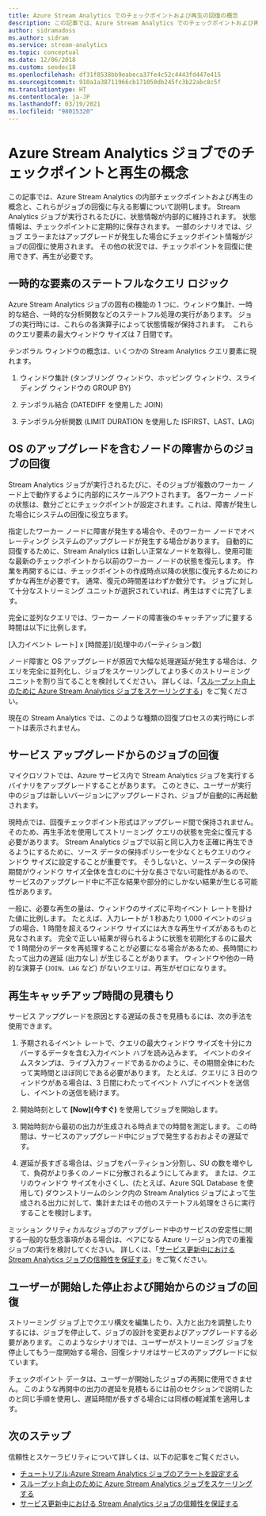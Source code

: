 ```yaml
---
title: Azure Stream Analytics でのチェックポイントおよび再生の回復の概念
description: この記事では、Azure Stream Analytics でのチェックポイントおよび再生のジョブの回復の概念について説明します。
author: sidramadoss
ms.author: sidram
ms.service: stream-analytics
ms.topic: conceptual
ms.date: 12/06/2018
ms.custom: seodec18
ms.openlocfilehash: df31f8538bb9eabeca37fe4c52c4443fd447e415
ms.sourcegitcommit: 910a1a38711966cb171050db245fc3b22abc8c5f
ms.translationtype: HT
ms.contentlocale: ja-JP
ms.lasthandoff: 03/19/2021
ms.locfileid: "98015320"
---
```

# <a name="checkpoint-and-replay-concepts-in-azure-stream-analytics-jobs"></a>Azure Stream Analytics ジョブでのチェックポイントと再生の概念
この記事では、Azure Stream Analytics の内部チェックポイントおよび再生の概念と、これらがジョブの回復に与える影響について説明します。 Stream Analytics ジョブが実行されるたびに、状態情報が内部的に維持されます。 状態情報は、チェックポイントに定期的に保存されます。 一部のシナリオでは、ジョブ エラーまたはアップグレードが発生した場合にチェックポイント情報がジョブの回復に使用されます。 その他の状況では、チェックポイントを回復に使用できず、再生が必要です。

## <a name="stateful-query-logic-in-temporal-elements"></a>一時的な要素のステートフルなクエリ ロジック
Azure Stream Analytics ジョブの固有の機能の 1 つに、ウィンドウ集計、一時的な結合、一時的な分析関数などのステートフル処理の実行があります。 ジョブの実行時には、これらの各演算子によって状態情報が保持されます。  これらのクエリ要素の最大ウィンドウ サイズは 7 日間です。 

テンポラル ウィンドウの概念は、いくつかの Stream Analytics クエリ要素に現れます。
1. ウィンドウ集計 (タンブリング ウィンドウ、ホッピング ウィンドウ、スライディング ウィンドウの GROUP BY)

2. テンポラル結合 (DATEDIFF を使用した JOIN)

3. テンポラル分析関数 (LIMIT DURATION を使用した ISFIRST、LAST、LAG)


## <a name="job-recovery-from-node-failure-including-os-upgrade"></a>OS のアップグレードを含むノードの障害からのジョブの回復
Stream Analytics ジョブが実行されるたびに、そのジョブが複数のワーカー ノード上で動作するように内部的にスケールアウトされます。 各ワーカー ノードの状態は、数分ごとにチェックポイントが設定されます。これは、障害が発生した場合にシステムの回復に役立ちます。

指定したワーカー ノードに障害が発生する場合や、そのワーカー ノードでオペレーティング システムのアップグレードが発生する場合があります。 自動的に回復するために、Stream Analytics は新しい正常なノードを取得し、使用可能な最新のチェックポイントから以前のワーカー ノードの状態を復元します。 作業を再開するには、チェックポイントの作成時点以降の状態に復元するためにわずかな再生が必要です。 通常、復元の時間差はわずか数分です。 ジョブに対して十分なストリーミング ユニットが選択されていれば、再生はすぐに完了します。 

完全に並列なクエリでは、ワーカー ノードの障害後のキャッチアップに要する時間は以下に比例します。

[入力イベント レート] x [時間差]/[処理中のパーティション数]

ノード障害と OS アップグレードが原因で大幅な処理遅延が発生する場合は、クエリを完全に並列化し、ジョブをスケーリングしてより多くのストリーミング ユニットを割り当てることを検討してください。 詳しくは、「[スループット向上のために Azure Stream Analytics ジョブをスケーリングする](stream-analytics-scale-jobs.md)」をご覧ください。

現在の Stream Analytics では、このような種類の回復プロセスの実行時にレポートは表示されません。

## <a name="job-recovery-from-a-service-upgrade"></a>サービス アップグレードからのジョブの回復 
マイクロソフトでは、Azure サービス内で Stream Analytics ジョブを実行するバイナリをアップグレードすることがあります。 このときに、ユーザーが実行中のジョブは新しいバージョンにアップグレードされ、ジョブが自動的に再起動されます。 

現時点では、回復チェックポイント形式はアップグレード間で保持されません。 そのため、再生手法を使用してストリーミング クエリの状態を完全に復元する必要があります。 Stream Analytics ジョブで以前と同じ入力を正確に再生できるようにするために、ソース データの保持ポリシーを少なくともクエリのウィンドウ サイズに設定することが重要です。 そうしないと、ソース データの保持期間がウィンドウ サイズ全体を含むのに十分な長さでない可能性があるので、サービスのアップグレード中に不正な結果や部分的にしかない結果が生じる可能性があります。

一般に、必要な再生の量は、ウィンドウのサイズに平均イベント レートを掛けた値に比例します。 たとえば、入力レートが 1 秒あたり 1,000 イベントのジョブの場合、1 時間を超えるウィンドウ サイズには大きな再生サイズがあるものと見なされます。 完全で正しい結果が得られるように状態を初期化するのに最大で 1 時間分のデータを再処理することが必要になる場合があるため、長時間にわたって出力の遅延 (出力なし) が生じることがあります。 ウィンドウや他の一時的な演算子 (`JOIN`、`LAG` など) がないクエリは、再生がゼロになります。

## <a name="estimate-replay-catch-up-time"></a>再生キャッチアップ時間の見積もり
サービス アップグレードを原因とする遅延の長さを見積もるには、次の手法を使用できます。

1. 予期されるイベント レートで、クエリの最大ウィンドウ サイズを十分にカバーするデータを含む入力イベント ハブを読み込みます。 イベントのタイムスタンプは、ライブ入力フィードであるかのように、その期間全体にわたって実時間とほぼ同じである必要があります。 たとえば、クエリに 3 日のウィンドウがある場合は、3 日間にわたってイベント ハブにイベントを送信し、イベントの送信を続けます。 

2. 開始時刻として **[Now]\(今すぐ\)** を使用してジョブを開始します。 

3. 開始時刻から最初の出力が生成される時点までの時間を測定します。 この時間は、サービスのアップグレード中にジョブで発生するおおよその遅延です。

4. 遅延が長すぎる場合は、ジョブをパーティション分割し、SU の数を増やして、負荷がより多くのノードに分散されるようにしてみます。 または、クエリのウィンドウ サイズを小さくし、(たとえば、Azure SQL Database を使用して) ダウンストリームのシンク内の Stream Analytics ジョブによって生成される出力に対して、集計またはその他のステートフル処理をさらに実行することを検討します。

ミッション クリティカルなジョブのアップグレード中のサービスの安定性に関する一般的な懸念事項がある場合は、ペアになる Azure リージョン内での重複ジョブの実行を検討してください。 詳しくは、「[サービス更新中における Stream Analytics ジョブの信頼性を保証する](stream-analytics-job-reliability.md)」をご覧ください。

## <a name="job-recovery-from-a-user-initiated-stop-and-start"></a>ユーザーが開始した停止および開始からのジョブの回復
ストリーミング ジョブ上でクエリ構文を編集したり、入力と出力を調整したりするには、ジョブを停止して、ジョブの設計を変更およびアップグレードする必要があります。 このようなシナリオでは、ユーザーがストリーミング ジョブを停止してもう一度開始する場合、回復シナリオはサービスのアップグレードに似ています。 

チェックポイント データは、ユーザーが開始したジョブの再開に使用できません。 このような再開中の出力の遅延を見積もるには前のセクションで説明したのと同じ手順を使用し、遅延時間が長すぎる場合には同様の軽減策を適用します。

## <a name="next-steps"></a>次のステップ
信頼性とスケーラビリティについて詳しくは、以下の記事をご覧ください。
- [チュートリアル:Azure Stream Analytics ジョブのアラートを設定する](stream-analytics-set-up-alerts.md)
- [スループット向上のために Azure Stream Analytics ジョブをスケーリングする](stream-analytics-scale-jobs.md)
- [サービス更新中における Stream Analytics ジョブの信頼性を保証する](stream-analytics-job-reliability.md)
